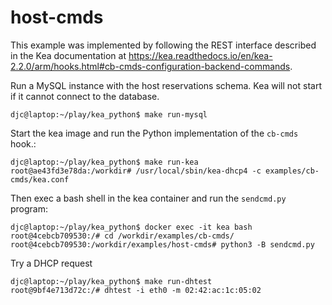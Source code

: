 # host-cmds
This example was implemented by following the REST interface described in the Kea
documentation at https://kea.readthedocs.io/en/kea-2.2.0/arm/hooks.html#cb-cmds-configuration-backend-commands.

Run a MySQL instance with the host reservations schema.  Kea will not start if it cannot connect
to the database.
```
djc@laptop:~/play/kea_python$ make run-mysql
```

Start the kea image and run the Python implementation of the `cb-cmds` hook.:
```
djc@laptop:~/play/kea_python$ make run-kea
root@ae43fd3e78da:/workdir# /usr/local/sbin/kea-dhcp4 -c examples/cb-cmds/kea.conf
```

Then exec a bash shell in the kea container and run the `sendcmd.py` program:
```
djc@laptop:~/play/kea_python$ docker exec -it kea bash
root@4cebcb709530:/# cd /workdir/examples/cb-cmds/
root@4cebcb709530:/workdir/examples/host-cmds# python3 -B sendcmd.py
```

Try a DHCP request
```
djc@laptop:~/play/kea_python$ make run-dhtest
root@9bf4e713d72c:/# dhtest -i eth0 -m 02:42:ac:1c:05:02
```
